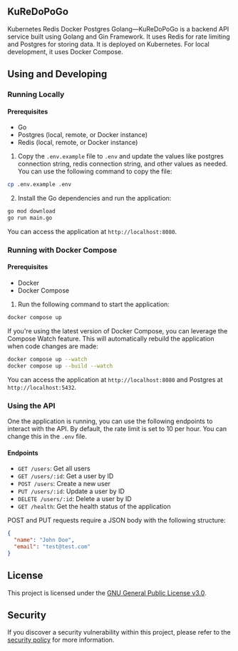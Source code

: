 ## KuReDoPoGo

Kubernetes Redis Docker Postgres Golang—KuReDoPoGo is a backend API service built using Golang and Gin Framework. It uses Redis for rate limiting and Postgres for storing data. It is deployed on Kubernetes. For local development, it uses Docker Compose.

## Using and Developing

### Running Locally

#### Prerequisites
- Go
- Postgres (local, remote, or Docker instance)
- Redis (local, remote, or Docker instance)

1. Copy the `.env.example` file to `.env` and update the values like postgres connection string, redis connection string, and other values as needed. You can use the following command to copy the file:

```bash
cp .env.example .env
```

2. Install the Go dependencies and run the application:

```bash
go mod download
go run main.go
```

You can access the application at `http://localhost:8080`.

### Running with Docker Compose

#### Prerequisites

- Docker
- Docker Compose

1. Run the following command to start the application:

```bash
docker compose up
```
If you're using the latest version of Docker Compose, you can leverage the Compose Watch feature. This will automatically rebuild the application when code changes are made:

```bash
docker compose up --watch
docker compose up --build --watch
```

You can access the application at `http://localhost:8080` and Postgres at `http://localhost:5432`.

### Using the API

One the application is running, you can use the following endpoints to interact with the API. By default, the rate limit is set to 10 per hour. You can change this in the `.env` file.

#### Endpoints

- `GET /users`: Get all users
- `GET /users/:id`: Get a user by ID
- `POST /users`: Create a new user
- `PUT /users/:id`: Update a user by ID
- `DELETE /users/:id`: Delete a user by ID
- `GET /health`: Get the health status of the application

POST and PUT requests require a JSON body with the following structure:

```json
{
  "name": "John Doe",
  "email": "test@test.com"
}
```

## License

This project is licensed under the [GNU General Public License v3.0](LICENSE).

## Security

If you discover a security vulnerability within this project, please refer to the [security policy](SECURITY.md) for more information.
